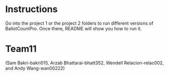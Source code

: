 # Instructions
Go into the project 1 or the project 2 folders to run different versions of BallotCountPro.
  Once there, README will show you how to run it.
# Team11
(Sam Bakri-bakri015, Arzab Bhattarai-bhatt352, Wendell Relacion-relac002, and Andy Wang-wan00222)

